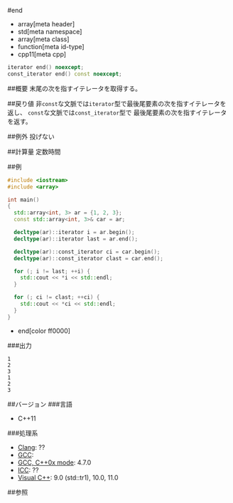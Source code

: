#end
* array[meta header]
* std[meta namespace]
* array[meta class]
* function[meta id-type]
* cpp11[meta cpp]

```cpp
iterator end() noexcept;
const_iterator end() const noexcept;
```

##概要
末尾の次を指すイテレータを取得する。


##戻り値
非`const`な文脈では`iterator`型で最後尾要素の次を指すイテレータを返し、
`const`な文脈では`const_iterator`型で 最後尾要素の次を指すイテレータを返す。


##例外
投げない


##計算量
定数時間


##例
```cpp
#include <iostream>
#include <array>

int main()
{
  std::array<int, 3> ar = {1, 2, 3};
  const std::array<int, 3>& car = ar;

  decltype(ar)::iterator i = ar.begin();
  decltype(ar)::iterator last = ar.end();

  decltype(ar)::const_iterator ci = car.begin();
  decltype(ar)::const_iterator clast = car.end();

  for (; i != last; ++i) {
    std::cout << *i << std::endl;
  }

  for (; ci != clast; ++ci) {
    std::cout << *ci << std::endl;
  }
}
```
* end[color ff0000]


###出力
```
1
2
3
1
2
3
```

##バージョン
###言語
- C++11

###処理系
- [Clang](/implementation.md#clang): ??
- [GCC](/implementation.md#gcc): 
- [GCC, C++0x mode](/implementation.md#gcc): 4.7.0
- [ICC](/implementation.md#icc): ??
- [Visual C++](/implementation.md#visual_cpp): 9.0 (std::tr1), 10.0, 11.0


##参照

